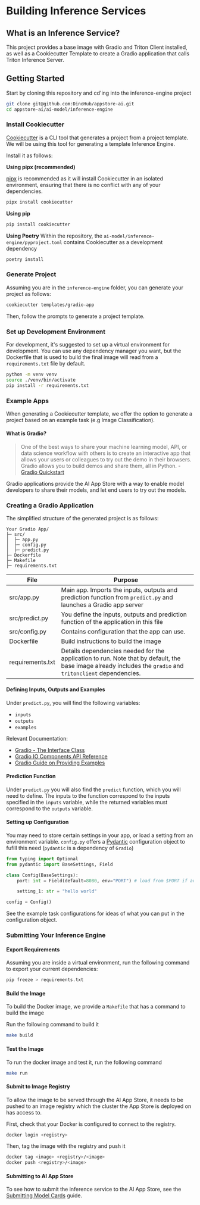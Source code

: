 # Building Inference Services

## What is an Inference Service?

This project provides a base image with Gradio and Triton Client installed, as well as a Cookiecutter Template to create a Gradio application that calls Triton Inference Server.

## Getting Started

Start by cloning this repository and cd'ing into the inference-engine project

```bash
git clone git@github.com:DinoHub/appstore-ai.git
cd appstore-ai/ai-model/inference-engine
```

### Install Cookiecutter

[Cookiecutter](https://github.com/cookiecutter/cookiecutter) is a CLI tool that generates a project from a project template. We will be using this tool for generating a template Inference Engine.

Install it as follows:

**Using pipx (recommended)**

[pipx](https://pypa.github.io/pipx/) is recommended as it will install Cookiecutter in an isolated environment, ensuring that there is no conflict with any of your dependencies.

```bash
pipx install cookiecutter
```

**Using pip**

```bash
pip install cookiecutter
```

**Using Poetry**
Within the repository, the `ai-model/inference-engine/pyproject.toml` contains Cookiecutter as a development dependency

```bash
poetry install
```

### Generate Project

Assuming you are in the `inference-engine` folder, you can generate your project as follows:

```bash
cookiecutter templates/gradio-app
```

Then, follow the prompts to generate a project template.

### Set up Development Environment

For development, it's suggested to set up a virtual environment for development. You can use any dependency manager you want, but the Dockerfile that is used to build the final image will read from a `requirements.txt` file by default.

```bash
python -m venv venv
source ./venv/bin/activate
pip install -r requirements.txt
```

### Example Apps

When generating a Cookiecutter template, we offer the option to generate a project based on an example task (e.g Image Classification).

#### What is Gradio?

> One of the best ways to share your machine learning model, API, or data science workflow with others is to create an interactive app that allows your users or colleagues to try out the demo in their browsers.
> Gradio allows you to build demos and share them, all in Python. - [Gradio Quickstart](https://gradio.app/quickstart/)

Gradio applications provide the AI App Store with a way to enable model developers to share their models, and let end users to try out the models.

### Creating a Gradio Application

The simplified structure of the generated project is as follows:

```
Your Gradio App/
├─ src/
│  ├─ app.py
│  ├─ config.py
│  ├─ predict.py
├─ Dockerfile
├─ Makefile
├─ requirements.txt

```

| File             | Purpose                                                                                                                                                     |
| ---------------- | ----------------------------------------------------------------------------------------------------------------------------------------------------------- |
| src/app.py       | Main app. Imports the inputs, outputs and prediction function from `predict.py` and launches a Gradio app server                                            |
| src/predict.py   | You define the inputs, outputs and prediction function of the application in this file                                                                      |
| src/config.py    | Contains configuration that the app can use.                                                                                                                |
| Dockerfile       | Build instructions to build the image                                                                                                                       |
| requirements.txt | Details dependencies needed for the application to run. Note that by default, the base image already includes the `gradio` and `tritonclient` dependencies. |

#### Defining Inputs, Outputs and Examples

Under `predict.py`, you will find the following variables:

- `inputs`
- `outputs`
- `examples`

Relevant Documentation:

- [Gradio - The Interface Class](https://gradio.app/getting_started/#the-interface-class)
- [Gradio IO Components API Reference](https://gradio.app/docs/#components)
- [Gradio Guide on Providing Examples](https://gradio.app/key_features/#example-inputs)

#### Prediction Function

Under `predict.py` you will also find the `predict` function, which you will need to define. The inputs to the function correspond to the inputs specified in the `inputs` variable, while the returned variables must correspond to the `outputs` variable.

#### Setting up Configuration

You may need to store certain settings in your app, or load a setting from an environment variable. `config.py` offers a [Pydantic](https://pydantic-docs.helpmanual.io/usage/settings/) configuration object to fufill this need (`pydantic` is a dependency of `Gradio`)

```python
from typing import Optional
from pydantic import BaseSettings, Field

class Config(BaseSettings):
    port: int = Field(default=8080, env="PORT") # load from $PORT if available, else 8080

    setting_1: str = "hello world"

config = Config()
```

See the example task configurations for ideas of what you can put in the configuration object.

### Submitting Your Inference Engine

#### Export Requirements

Assuming you are inside a virtual environment, run the following command to export your current dependencies:

```bash
pip freeze > requirements.txt
```

#### Build the Image

To build the Docker image, we provide a `Makefile` that has a command to build the image

Run the following command to build it

```bash
make build
```

#### Test the Image

To run the docker image and test it, run the following command

```bash
make run
```

#### Submit to Image Registry

To allow the image to be served through the AI App Store, it needs to be pushed to an image registry which the cluster the App Store is deployed on has access to.

First, check that your Docker is configured to connect to the registry.

```bash
docker login <registry>
```

Then, tag the image with the registry and push it

```bash
docker tag <image> <registry>/<image>
docker push <registry>/<image>
```

#### Submitting to AI App Store

To see how to submit the inference service to the AI App Store, see the [Submitting Model Cards](../model-cards/submitting-model-cards.md) guide.
